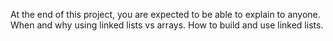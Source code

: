 At the end of this project, you are expected to be able to explain to anyone.
When and why using linked lists vs arrays.
How to build and use linked lists.